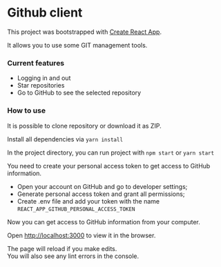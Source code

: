 # Github client
This project was bootstrapped with [Create React App](https://github.com/facebook/create-react-app).

It allows you to use some GIT management tools.


### Current features
* Logging in and out
* Star repositories
* Go to GitHub to see the selected repository


### How to use
It is possible to clone repository or download it as ZIP.

Install all dependencies via `yarn install`


In the project directory, you can run project with `npm start` or `yarn start`

You need to create your personal access token to get access to GitHub information.

* Open your account on GitHub and go to developer settings;
* Generate personal access token and grant all permissions;
* Create .env file and add your token with the name `REACT_APP_GITHUB_PERSONAL_ACCESS_TOKEN`

Now you can get access to GitHub information from your computer.

Open [http://localhost:3000](http://localhost:3000) to view it in the browser.

The page will reload if you make edits.<br />
You will also see any lint errors in the console.
